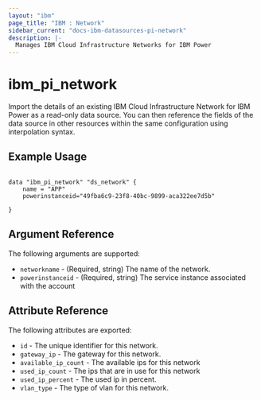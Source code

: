 ```yaml
---
layout: "ibm"
page_title: "IBM : Network"
sidebar_current: "docs-ibm-datasources-pi-network"
description: |-
  Manages IBM Cloud Infrastructure Networks for IBM Power
---
```


# ibm\_pi_network

Import the details of an existing IBM Cloud Infrastructure Network for IBM Power as a read-only data source. You can then reference the fields of the data source in other resources within the same configuration using interpolation syntax.


## Example Usage

```hcl

data "ibm_pi_network" "ds_network" {
    name = "APP"
    powerinstanceid="49fba6c9-23f8-40bc-9899-aca322ee7d5b"

}

```

## Argument Reference

The following arguments are supported:

* `networkname` - (Required, string) The name of the network.
* `powerinstanceid` - (Required, string) The service instance associated with the account


## Attribute Reference

The following attributes are exported:

* `id` - The unique identifier for this network.
* `gateway_ip` - The gateway for this network.
* `available_ip_count` - The available ips for this network
* `used_ip_count` - The ips that are in use for this network
* `used_ip_percent` - The used ip in percent.
* `vlan_type` - The type of vlan for this network.
